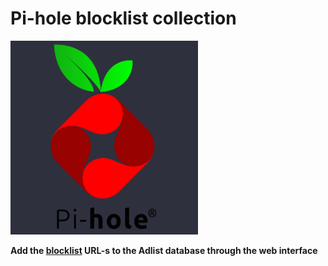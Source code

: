 # Pi-hole blocklist collection

<img src="https://github.com/MrHumanRebel/pihole_lists/blob/main/docs/pi.webp" alt="Pi" width="300" height="310">

**Add the [blocklist](https://raw.githubusercontent.com/MrHumanRebel/pihole_lists/main/url_adlist.txt) URL-s to the Adlist database through the web interface**
